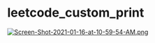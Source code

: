 # leetcode_custom_print

[![Screen-Shot-2021-01-16-at-10-59-54-AM.png](https://i.postimg.cc/HWSJpGmM/Screen-Shot-2021-01-16-at-10-59-54-AM.png)](https://postimg.cc/K4McNHRc)
